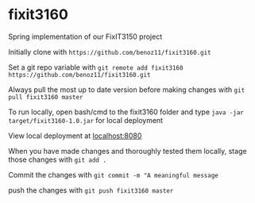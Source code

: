 # fixit3160
Spring implementation of our FixIT3150 project

Initially clone with `https://github.com/benoz11/fixit3160.git`


Set a git repo variable with `git remote add fixit3160 https://github.com/benoz11/fixit3160.git`


Always pull the most up to date version before making changes with `git pull fixit3160 master`


To run locally, open bash/cmd to the fixit3160 folder and type `java -jar target/fixit3160-1.0.jar` for local deployment


View local deployment at [localhost:8080](http://localhost:8080)


When you have made changes and thoroughly tested them locally, stage those changes with `git add .`


Commit the changes with `git commit -m "A meaningful message`


push the changes with `git push fixit3160 master`
